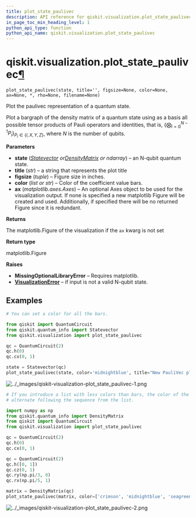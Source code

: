 ```yaml
---
title: plot_state_paulivec
description: API reference for qiskit.visualization.plot_state_paulivec
in_page_toc_min_heading_level: 1
python_api_type: function
python_api_name: qiskit.visualization.plot_state_paulivec
---
```


# qiskit.visualization.plot\_state\_paulivec[¶](#qiskit-visualization-plot-state-paulivec "Permalink to this headline")

<span id="qiskit.visualization.plot_state_paulivec" />

`plot_state_paulivec(state, title='', figsize=None, color=None, ax=None, *, rho=None, filename=None)`

Plot the paulivec representation of a quantum state.

Plot a bargraph of the density matrix of a quantum state using as a basis all possible tensor products of Pauli operators and identities, that is, $\{\bigotimes_{i=0}^{N-1}P_i\}_{P_i\in \{I,X,Y,Z\}}$, where $N$ is the number of qubits.

**Parameters**

*   **state** ([*Statevector*](qiskit.quantum_info.Statevector "qiskit.quantum_info.Statevector")  *or*[*DensityMatrix*](qiskit.quantum_info.DensityMatrix "qiskit.quantum_info.DensityMatrix") *or ndarray*) – an N-qubit quantum state.
*   **title** (*str*) – a string that represents the plot title
*   **figsize** (*tuple*) – Figure size in inches.
*   **color** (*list or str*) – Color of the coefficient value bars.
*   **ax** (*matplotlib.axes.Axes*) – An optional Axes object to be used for the visualization output. If none is specified a new matplotlib Figure will be created and used. Additionally, if specified there will be no returned Figure since it is redundant.

**Returns**

The matplotlib.Figure of the visualization if the `ax` kwarg is not set

**Return type**

matplotlib.Figure

**Raises**

*   **MissingOptionalLibraryError** – Requires matplotlib.
*   [**VisualizationError**](qiskit.visualization.VisualizationError "qiskit.visualization.VisualizationError") – if input is not a valid N-qubit state.

## Examples

```python
# You can set a color for all the bars.

from qiskit import QuantumCircuit
from qiskit.quantum_info import Statevector
from qiskit.visualization import plot_state_paulivec

qc = QuantumCircuit(2)
qc.h(0)
qc.cx(0, 1)

state = Statevector(qc)
plot_state_paulivec(state, color='midnightblue', title="New PauliVec plot")
```

![../\_images/qiskit-visualization-plot\_state\_paulivec-1.png](/images/api/qiskit/0.41/qiskit-visualization-plot_state_paulivec-1.png)

```python
# If you introduce a list with less colors than bars, the color of the bars will
# alternate following the sequence from the list.

import numpy as np
from qiskit.quantum_info import DensityMatrix
from qiskit import QuantumCircuit
from qiskit.visualization import plot_state_paulivec

qc = QuantumCircuit(2)
qc.h(0)
qc.cx(0, 1)

qc = QuantumCircuit(2)
qc.h([0, 1])
qc.cz(0, 1)
qc.ry(np.pi/3, 0)
qc.rx(np.pi/5, 1)

matrix = DensityMatrix(qc)
plot_state_paulivec(matrix, color=['crimson', 'midnightblue', 'seagreen'])
```

![../\_images/qiskit-visualization-plot\_state\_paulivec-2.png](/images/api/qiskit/0.41/qiskit-visualization-plot_state_paulivec-2.png)

